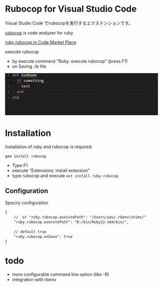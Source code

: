 # Rubocop for Visual Studio Code

Visual Studio Code でrubocopを実行するエクステンションです。

[rubocop](https://github.com/bbatsov/rubocop) is code analyzer for ruby.

[ruby rubocop in Code Market Place](https://marketplace.visualstudio.com/items/misogi.ruby-rubocop)

execute rubocop
- by execute command "Ruby: execute rubocop" (press F1)
- on Saving .rb file

![exec on save](./images/onsave.gif)

# Installation

Installation of ruby and rubocop is required.

```
gem install rubocop
```

- Type F1
- execute "Extensions: install extension"
- type rubocop and execute `ext install ruby-rubocop`

## Configuration

Speciry configuration

```
{
	//  or "ruby.rubocop.executePath": "/Users/you/.rbenv/shims/"
	"ruby.rubocop.executePath": "D:/bin/Ruby22-x64/bin/",

	// default true
	"ruby.rubocop.onSave": true
}
```

# todo

- more configurable command line option (like -R)
- integration with rbenv